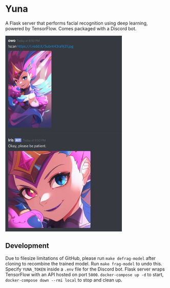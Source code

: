 # Yuna
A Flask server that performs facial recognition using deep learning, powered by
TensorFlow. Comes packaged with a Discord bot.

![demo](demo.png)

## Development
Due to filesize limitations of GitHub, please run `make defrag-model` after cloning
to recombine the trained model. Run `make frag-model` to undo this.
Specify `YUNA_TOKEN` inside a `.env` file for the Discord bot.
Flask server wraps TensorFlow with an API hosted on port `5000`.
`docker-compose up -d` to start, `docker-compose down --rmi local` to stop and clean up.
